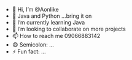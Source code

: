 - 👋 Hi, I’m @Aonlike
- 👀 Java and Python ...bring it on
- 🌱 I’m currently learning Java
- 💞️ I’m looking to collaborate on more projects
- 📫 How to reach me 09066883142
- 😄 Semicolon: ...
- ⚡ Fun fact: ...

<!---
Aonlike/Aonlike is a ✨ special ✨ repository because its `README.md` (this file) appears on your GitHub profile.
You can click the Preview link to take a look at your changes.
--->
